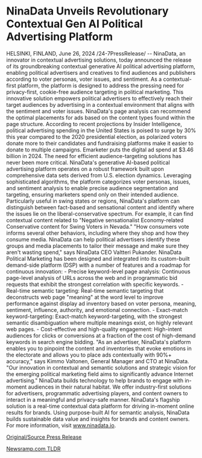 # NinaData Unveils Revolutionary Contextual Gen AI Political Advertising Platform

HELSINKI, FINLAND, June 26, 2024 /24-7PressRelease/ -- NinaData, an innovator in contextual advertising solutions, today announced the release of its groundbreaking contextual generative AI political advertising platform, enabling political advertisers and creatives to find audiences and publishers according to voter personas, voter issues, and sentiment.  As a contextual-first platform, the platform is designed to address the pressing need for privacy-first, cookie-free audience targeting in political marketing. This innovative solution empowers political advertisers to effectively reach their target audiences by advertising in a contextual environment that aligns with the sentiment and voter issues. NinaData's page analysis can recommend the optimal placements for ads based on the content types found within the page structure.  According to recent projections by Insider Intelligence, political advertising spending in the United States is poised to surge by 30% this year compared to the 2020 presidential election, as polarized voters donate more to their candidates and fundraising platforms make it easier to donate to multiple campaigns. Emarketer puts the digital ad spend at $3.46 billion in 2024. The need for efficient audience-targeting solutions has never been more critical.  NinaData's generative AI-based political advertising platform operates on a robust framework built upon comprehensive data sets derived from U.S. election dynamics. Leveraging sophisticated algorithms, the platform categorizes voter personas, issues, and sentiment analysis to enable precise audience segmentation and targeting, ensuring marketers spend only on their intended audience.  Particularly useful in swing states or regions, NinaData's platform can distinguish between fact-based and sensational content and identify where the issues lie on the liberal-conservative spectrum. For example, it can find contextual content related to "Negative sensationalist Economy-related Conservative content for Swing Voters in Nevada."  "How consumers vote informs several other behaviors, including where they shop and how they consume media. NinaData can help political advertisers identify these groups and media placements to tailor their message and make sure they aren't wasting spend," says NinaData CEO Valtteri Pukander.  NinaData Political Marketing has been designed and integrated into its custom-built demand-side platform (DSP) with a number of features and a roadmap for continuous innovation:  - Precise keyword-level page analysis: Continuous page-level analysis of URLs across the web and in programmatic bid requests that exhibit the strongest correlation with specific keywords.  - Real-time semantic targeting: Real-time semantic targeting that deconstructs web page "meaning" at the word level to improve performance against display ad inventory based on voter persona, meaning, sentiment, influence, authority, and emotional connection.  - Exact-match keyword-targeting: Exact-match keyword-targeting, with the strongest semantic disambiguation where multiple meanings exist, on highly relevant web pages.  - Cost-effective and high-quality engagement: High-intent audiences for clicks or conversions at a fraction of the cost of high-demand keywords in search engine bidding.  "As an advertiser, NinaData's platform enables you to pinpoint the content and inventories that evoke emotions in the electorate and allows you to place ads contextually with 90%+ accuracy," says Kimmo Valtonen, General Manager and CTO at NinaData. "Our innovation in contextual and semantic solutions and strategic vision for the emerging political marketing field aims to significantly advance Internet advertising."  NinaData builds technology to help brands to engage with in-moment audiences in their natural habitat. We offer industry-first solutions for advertisers, programmatic advertising players, and content owners to interact in a meaningful and privacy-safe manner. NinaData's flagship solution is a real-time contextual data platform for driving in-moment online results for brands. Using purpose-built AI for semantic analysis, NinaData builds sustainable data value and insights for brands and content owners. For more information, visit www.ninadata.io. 

[Original/Source Press Release](https://www.24-7pressrelease.com/press-release/511996/ninadata-unveils-revolutionary-contextual-gen-ai-political-advertising-platform) 

[Newsramp.com TLDR](https://newsramp.com/None) 